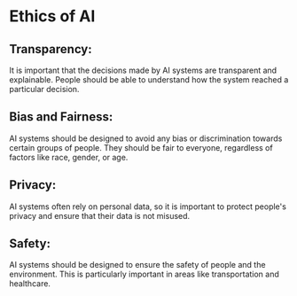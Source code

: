 # Ethics of AI

## Transparency:
 It is important that the decisions made by AI systems are transparent and explainable. People should be able to understand how the system reached a particular decision.

## Bias and Fairness:
 AI systems should be designed to avoid any bias or discrimination towards certain groups of people. They should be fair to everyone, regardless of factors like race, gender, or age.

## Privacy: 
AI systems often rely on personal data, so it is important to protect people's privacy and ensure that their data is not misused.

## Safety:
 AI systems should be designed to ensure the safety of people and the environment. This is particularly important in areas like transportation and healthcare.
<!-- 
## Human oversight:
 While AI systems can automate many tasks, it is important to maintain human oversight to ensure that the system is making decisions in line with ethical and moral values. -->

